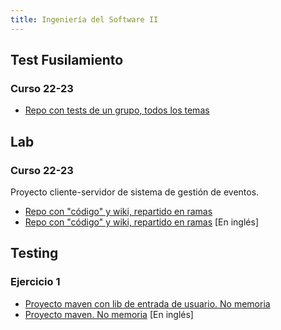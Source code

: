 ```yaml
---
title: Ingeniería del Software II
---
```


## Test Fusilamiento

### Curso 22-23

- [Repo con tests de un grupo, todos los temas](https://github.com/RedBed24/ISoII_2324)

## Lab

### Curso 22-23

Proyecto cliente-servidor de sistema de gestión de eventos.

- [Repo con "código" y wiki, repartido en ramas](https://github.com/RedBed24/ISO2-2023-B05)
- [Repo con "código" y wiki, repartido en ramas](https://github.com/Manuel192/ISO2-2023-A02) [En inglés]

## Testing

### Ejercicio 1

- [Proyecto maven con lib de entrada de usuario. No memoria](https://github.com/RedBed24/ISO2-2023-B05-Testing-P1)
- [Proyecto maven. No memoria](https://github.com/hnevesg/ISO2-2023-A02-Testing-P1) [En inglés]
